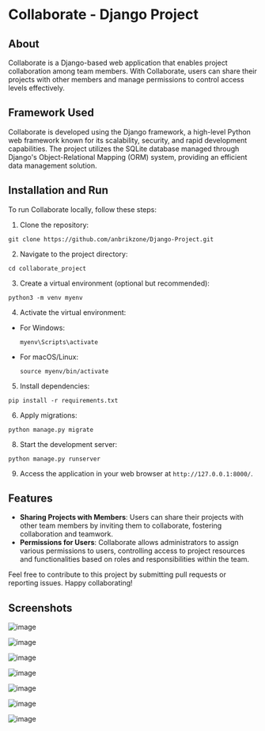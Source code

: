 # Collaborate - Django Project

## About
Collaborate is a Django-based web application that enables project collaboration among team members. With Collaborate, users can share their projects with other members and manage permissions to control access levels effectively. 

## Framework Used
Collaborate is developed using the Django framework, a high-level Python web framework known for its scalability, security, and rapid development capabilities. The project utilizes the SQLite database managed through Django's Object-Relational Mapping (ORM) system, providing an efficient data management solution.

## Installation and Run
To run Collaborate locally, follow these steps:

1. Clone the repository:
```
git clone https://github.com/anbrikzone/Django-Project.git
```


2. Navigate to the project directory:
```
cd collaborate_project
```


3. Create a virtual environment (optional but recommended):
```
python3 -m venv myenv
```

4. Activate the virtual environment:
- For Windows:
  ```
  myenv\Scripts\activate
  ```
- For macOS/Linux:
  ```
  source myenv/bin/activate
  ```

5. Install dependencies:
```
pip install -r requirements.txt
```

6. Apply migrations:
```
python manage.py migrate
```

8. Start the development server:
```
python manage.py runserver
```


9. Access the application in your web browser at `http://127.0.0.1:8000/`.


## Features
- **Sharing Projects with Members**: Users can share their projects with other team members by inviting them to collaborate, fostering collaboration and teamwork.
- **Permissions for Users**: Collaborate allows administrators to assign various permissions to users, controlling access to project resources and functionalities based on roles and responsibilities within the team.

Feel free to contribute to this project by submitting pull requests or reporting issues. Happy collaborating!


## Screenshots
![image](https://github.com/anbrikzone/Django-Project/assets/2174324/31e7e46d-234e-47e6-ae7d-86f42948909b)

![image](https://github.com/anbrikzone/Django-Project/assets/2174324/80ed5300-abfd-4cce-9ae9-fc0e63a7aaa9)

![image](https://github.com/anbrikzone/Django-Project/assets/2174324/c15b31b2-7410-4723-94c1-a928977b8e86)

![image](https://github.com/anbrikzone/Django-Project/assets/2174324/1ffea0e2-0184-4bee-bb00-ebcb5f98a0c5)

![image](https://github.com/anbrikzone/Django-Project/assets/2174324/2c3b0598-3749-42f4-b0d5-67e9e7ead3a9)

![image](https://github.com/anbrikzone/Django-Project/assets/2174324/8bf9d637-59ee-4b51-bde4-8c9c193841eb)


![image](https://github.com/anbrikzone/Django-Project/assets/2174324/04516922-437e-430c-8732-f96973e749f6)




